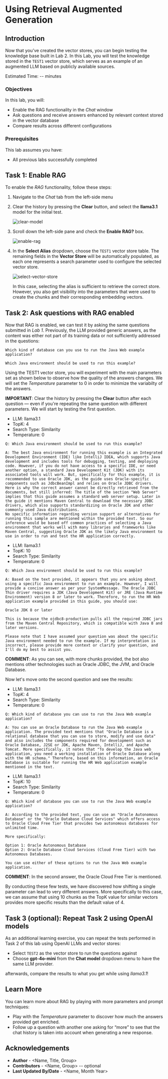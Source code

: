 # Using Retrieval Augmented Generation

## Introduction

Now that you’ve created the vector stores, you can begin testing the knowledge base built in Lab 2. In this Lab, you will test the knowledge stored in the `TEST1` vector store, which serves as an example of an augmented LLM based on publicly available sources.

Estimated Time: -- minutes

### Objectives

In this lab, you will:
* Enable the RAG functionality in the *Chat* window
* Ask questions and receive answers enhanced by relevant context stored in the vector database
* Compare results across different configurations

### Prerequisites

This lab assumes you have:
* All previous labs successfully completed

## Task 1: Enable RAG

To enable the *RAG* functionality, follow these steps:

1. Navigate to the *Chat* tab from the left-side menu

2. Clear the history by pressing the **Clear** button, and select the **llama3.1** model for the initial test.
    
    ![clear-model](./images/clear-model.png)

3. Scroll down the left-side pane and check the **Enable RAG?** box. 

    ![enable-rag](./images/enable-rag.png)

4. In the **Select Alias** dropdown, choose the `TEST1` vector store table. The remaining fields in the **Vector Store** will be automatically populated, as each one represents a search parameter used to configure the selected vector store. 

    ![select-vector-store](./images/select-vector-store.png)

    In this case, selecting the alias is sufficient to retrieve the correct store. However, you also get visibility into the parameters that were used to create the chunks and their corresponding embedding vectors.

## Task 2: Ask questions with RAG enabled

Now that RAG is enabled, we can test it by asking the same questions submitted in *Lab 1*. Previously, the LLM provided generic answers, as the content was either not part of its training data or not sufficiently addressed in the questions:

```
Which kind of database can you use to run the Java Web example application?
```
```
Which Java environment should be used to run this example?
```
Using the TEST1 vector store, you will experiment with the main parameters set as shown below to observe how the quality of the answers changes. We will set the *Temperature* parameter to 0 in order to minimize the variabilty of the answers.

**IMPORTANT**: Clear the history by pressing the **Clear** button after each question — even if you're repeating the same question with different parameters. We will start by testing the first question.

  * LLM: llama3.1
  * TopK: 4
  * Search Type: Similarity
  * Temperature: 0

```
Q: Which Java environment should be used to run this example?

A: The best Java environment for running this example is an Integrated Development Environment (IDE) like IntelliJ IDEA, which supports Java development and includes tools for debugging, testing, and deploying code. However, if you do not have access to a specific IDE, or need another option, a standard Java Development Kit (JDK) with its associated tools will work. But, specifically for this example, it is recommended to use Oracle JDK, as the guide uses Oracle-specific components such as JdbcBeanImpl and relies on Oracle JDBC drivers. Here is why the correct answer cannot be directly retrieved from the documents, but still inferred: The title of the section "Web Server" implies that this guide assumes a standard web server setup. Later in the guide it mentions Maven Central to download the necessary JDBC drivers, which also supports standardizing on Oracle JDK and other commonly used Java distributions.
No specific information regarding version support or alternatives for running this sample are mentioned within the provided text. So our inference would be based off common practices of selecting a Java environment that works well with many libraries and frameworks like Maven Central, suggesting Oracle JDK as the likely Java environment to use in order to run and test the HR application correctly.
```

  * LLM: llama3.1
  * TopK: 10
  * Search Type: Similarity
  * Temperature: 0

```
Q: Which Java environment should be used to run this example?

A: Based on the text provided, it appears that you are asking about using a specific Java environment to run an example. However, I will provide a concise answer as per your SystemMessage. The Oracle JDBC Thin driver requires a JDK (Java Development Kit) or JRE (Java Runtime Environment) version 8 or later to work. Therefore, to run the HR Web application example provided in this guide, you should use:

Oracle JDK 8 or later

This is because the ojdbc8-production pulls all the required JDBC jars from the Maven Central Repository, which is compatible with Java 8 and later versions.

Please note that I have assumed your question was about the specific Java environment needed to run the example. If my interpretation is incorrect, please provide more context or clarify your question, and I'll do my best to assist you.
```

**COMMENT**: As you can see, with more chunks provided, the bot also mentions other technologies such as Oracle JDBC, the JVM, and Oracle Database.

Now let's move onto the second question and see the results:

  * LLM: llama3.1
  * TopK: 4
  * Search Type: Similarity
  * Temperature: 0

```
Q: Which kind of database you can use to run the Java Web example application?

A: You can use an Oracle Database to run the Java Web example application. The provided text mentions that "Oracle Database is a relational database that you can use to store, modify and use data" and also includes the components required for development such as Oracle Database, J2SE or JDK, Apache Maven, IntelliJ, and Apache Tomcat. More specifically, it notes that "To develop the Java web application, you need a working installation of Oracle Database along with the HR schema." Therefore, based on this information, an Oracle Database is suitable for running the HR Web application example mentioned in the text.
```
  * LLM: llama3.1
  * TopK: 10
  * Search Type: Similarity
  * Temperature: 0

```
Q: Which kind of database you can use to run the Java Web example application?

A: According to the provided text, you can use an "Oracle Autonomous Database" or the "Oracle Database Cloud Services" which offers access to Oracle Cloud Free Tier that provides two autonomous databases for unlimited time. 

More specifically:

Option 1: Oracle Autonomous Database
Option 2: Oracle Database Cloud Services (Cloud Free Tier) with two Autonomous Databases.

You can use either of these options to run the Java Web example application.
```
**COMMENT**: In the second answer, the Oracle Cloud Free Tier is mentioned.

By conducting these few tests, we have discovered how shifting a single parameter can lead to very different answers. More specifically to this case, we can assume that using 10 chunks as the TopK value for similar vectors provides more specific results than the default value of 4.

## Task 3 (optional): Repeat Task 2 using OpenAI models

As an additional learning exercise, you can repeat the tests performed in Task 2 of this lab using OpenAI LLMs and vector stores:

* Select `TEST2` as the vector store to run the questions against
* Choose **gpt-4o-mini** from the **Chat model** dropdown menu to have the same LLM provider.

afterwards, compare the results to what you get while using *llama3.1*!

## Learn More

You can learn more about RAG by playing with more parameters and prompt techniques:

* Play with the *Temperature* parameter to discover how much the answers provided get enriched.
* Follow up a question with another one asking for “more” to see that the chat history is taken into account when generating a new response.

## Acknowledgements
* **Author** - <Name, Title, Group>
* **Contributors** -  <Name, Group> -- optional
* **Last Updated By/Date** - <Name, Month Year>
